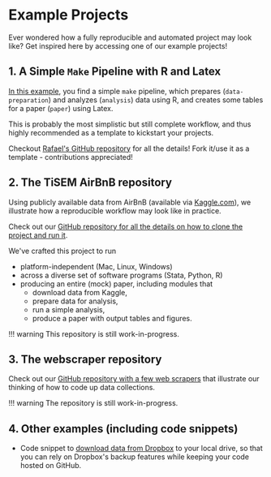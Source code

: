 # Example Projects

Ever wondered how a fully reproducible and automated project may look like? Get inspired here by accessing one of our example projects!

## 1. A Simple `Make` Pipeline with R and Latex

[In this example](https://github.com/rgreminger/example-make-workflow), you
find a simple `make` pipeline, which prepares (`data-preparation`) and analyzes (`analysis`)
data using R, and creates some tables for a paper (`paper`) using Latex.

This is probably the most simplistic but still complete workflow, and
thus highly recommended as a template to kickstart your projects.

Checkout [Rafael's GitHub repository](https://github.com/rgreminger/example-make-workflow) for all
the details! Fork it/use it as a template - contributions appreciated!

## 2. The TiSEM AirBnB repository

Using publicly available data from AirBnB (available via [Kaggle.com](https://www.kaggle.com/airbnb/boston)), we
illustrate how a reproducible workflow may look like in practice.

Check out our [GitHub repository for all the details on how to clone the project and run it](https://github.com/hannesdatta/tisem-airbnb).

We've crafted this project to run

- platform-independent (Mac, Linux, Windows)
- across a diverse set of software programs (Stata, Python, R)
- producing an entire (mock) paper, including modules that
    - download data from Kaggle,
    - prepare data for analysis,
    - run a simple analysis,
    - produce a paper with output tables and figures.

!!! warning
        This repository is still work-in-progress.

## 3. The webscraper repository

Check out our [GitHub repository with a few web scrapers](https://github.com/hannesdatta/scraping_workshop) that illustrate our thinking of how to code up data collections.

!!! warning
      The repository is still work-in-progress.

## 4. Other examples (including code snippets)

- Code snippet to [download data from Dropbox](dropbox.md) to your local
drive, so that you can rely on Dropbox's backup features while keeping
your code hosted on GitHub.
